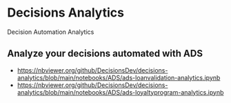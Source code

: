 # Decisions Analytics
Decision Automation Analytics

## Analyze your decisions automated with ADS
   * https://nbviewer.org/github/DecisionsDev/decisions-analytics/blob/main/notebooks/ADS/ads-loanvalidation-analytics.ipynb
   * https://nbviewer.org/github/DecisionsDev/decisions-analytics/blob/main/notebooks/ADS/ads-loyaltyprogram-analytics.ipynb

